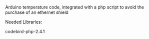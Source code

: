 Arduino temperature code, integrated with a php script to avoid the purchase of an ethernet shield

Needed Libraries:

codebird-php-2.4.1
